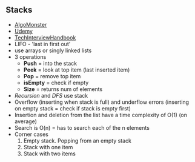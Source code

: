 ## Stacks
- [AlgoMonster](https://algo.monster/problems/stack_intro)
- [Udemy](https://www.udemy.com/course/master-the-coding-interview-data-structures-algorithms/learn/lecture/12332948#overview)
- [TechInterviewHandbook](https://www.techinterviewhandbook.org/algorithms/stack/)
- LIFO - 'last in first out'
- use arrays or singly linked lists
- 3 operations
    - **Push** = into the stack
    - **Peek** = look at top item (last inserted item)
    - **Pop** = remove top item
    - **isEmpty** = check if empty
    - **Size** = returns num of elements
- *Recursion* and *DFS* use stack
- Overflow (inserting when stack is full) and underflow errors (inserting on empty stack = check if stack is empty first)
- Insertion and deletion from the list have a time complexity of O(1) (on average)
- Search is O(n) = has to search each of the n elements
- Corner cases
    1. Empty stack. Popping from an empty stack
    2. Stack with one item
    3. Stack with two items